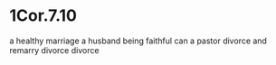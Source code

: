 # 1Cor.7.10

a healthy marriage
a husband
being faithful
can a pastor divorce and remarry
divorce
divorce

